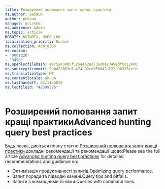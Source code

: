 ```yaml
---
title: Розширений полювання запит кращі практики
ms.author: pebaum
author: pebaum
manager: mnirkhe
ms.audience: Admin
ms.topic: article
ROBOTS: NOINDEX, NOFOLLOW
localization_priority: Normal
ms.collection: Adm_O365
ms.custom:
- "9001220"
- "3498"
ms.openlocfilehash: e9752434b5f525e442ed73a30ae349edf0d12400
ms.sourcegitcommit: 9ab422063e5a474c92ed956d42d222b90336fecb
ms.translationtype: MT
ms.contentlocale: uk-UA
ms.lasthandoff: 03/11/2020
ms.locfileid: "42599325"
---
```

# <a name="advanced-hunting-query-best-practices"></a><span data-ttu-id="4c69a-102">Розширений полювання запит кращі практики</span><span class="sxs-lookup"><span data-stu-id="4c69a-102">Advanced hunting query best practices</span></span>

<span data-ttu-id="4c69a-103">Будь ласка, дивіться повну статтю [Розширений полювання запит кращі практики](https://docs.microsoft.com/windows/security/threat-protection/microsoft-defender-atp/advanced-hunting-best-practices#optimize-query-performance) докладні рекомендації та рекомендації щодо:</span><span class="sxs-lookup"><span data-stu-id="4c69a-103">Please see the full article [Advanced hunting query best practices](https://docs.microsoft.com/windows/security/threat-protection/microsoft-defender-atp/advanced-hunting-best-practices#optimize-query-performance) for detailed recommendations and guidance on:</span></span>
- <span data-ttu-id="4c69a-104">Оптимізація продуктивності запитів.</span><span class="sxs-lookup"><span data-stu-id="4c69a-104">Optimizing query performance.</span></span>
- <span data-ttu-id="4c69a-105">Запит поради та підводні камені.</span><span class="sxs-lookup"><span data-stu-id="4c69a-105">Query tips and pitfalls.</span></span>
- <span data-ttu-id="4c69a-106">Запити з командними лініями.</span><span class="sxs-lookup"><span data-stu-id="4c69a-106">Queries with command lines.</span></span>


